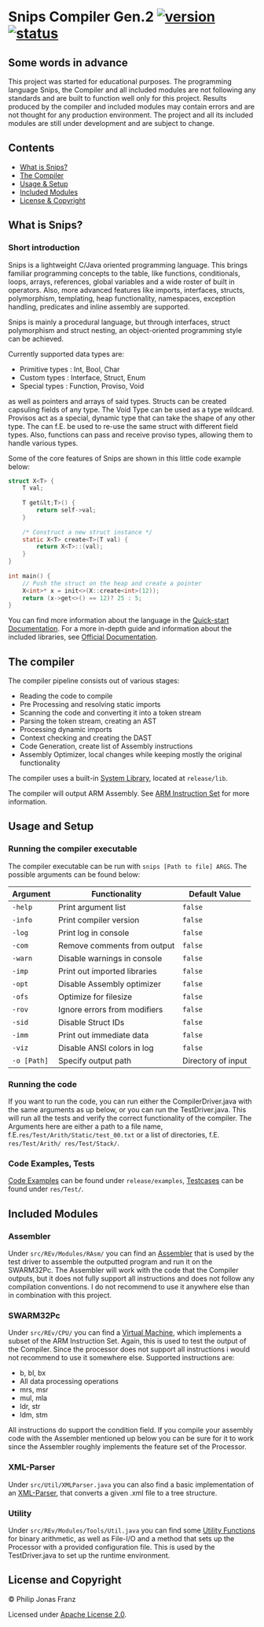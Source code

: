 # Snips Compiler Gen.2 [![version](https://img.shields.io/badge/version-4.4.0-green.svg)](https://semver.org) [![status](https://img.shields.io/badge/status-experimental-yellow.svg)](https://semver.org)

## Some words in advance
 This project was started for educational purposes. The programming language Snips, the Compiler and all included modules are not following any standards and are built to function well only for this project. Results produced by the compiler and included modules may contain errors and are not thought for any production environment. The project and all its included modules are still under development and are subject to change.
 
## Contents

- [What is Snips?](#what-is-snips)
- [The Compiler](#the-compiler)
- [Usage & Setup](#usage-and-setup)
- [Included Modules](#included-modules)
- [License & Copyright](#license-and-copyright)

## What is Snips?
### Short introduction
 Snips is a lightweight C/Java oriented programming language. This brings familiar programming concepts to 
 the table, like functions, conditionals, loops, arrays, references, global variables and a wide roster of built in operators. Also, more advanced features like imports, interfaces, structs, polymorphism, templating, heap functionality, namespaces, exception handling, predicates and inline assembly are supported.
 
 Snips is mainly a procedural language, but through interfaces, struct polymorphism and struct nesting, an object-oriented programming style can be achieved.

Currently supported data types are:

- Primitive types : Int, Bool, Char
- Custom types    : Interface, Struct, Enum
- Special types   : Function, Proviso, Void

as well as pointers and arrays of said types. Structs can be created capsuling fields of any type. The Void Type can be used as a type wildcard. Provisos act as a special, dynamic type that can take the shape of any other type. The can f.E. be used to re-use the same struct with different field types. Also, functions can pass and receive proviso types, allowing them to handle various types.

 Some of the core features of Snips are shown in this little code example below:
 
```c
struct X<T> {
    T val;
  
    T get&lt;T>() {
        return self->val;
    }
  
    /* Construct a new struct instance */
    static X<T> create<T>(T val) {
        return X<T>::(val);
    }
}
  
int main() {
    // Push the struct on the heap and create a pointer
    X<int>* x = init<>(X::create<int>(12));
    return (x->get<>() == 12)? 25 : 5;
}
```
 
 You can find more information about the language in the [Quick-start Documentation](doc/README.md). For a more in-depth guide and information about the included libraries, see [Official Documentation](https://github.com/PhilipJonasFranz/SnipsCompilerGen2/blob/develop/doc/Snips%20Documentation.pdf).
 
## The compiler
 The compiler pipeline consists out of various stages:
 
 - Reading the code to compile
 - Pre Processing and resolving static imports
 - Scanning the code and converting it into a token stream
 - Parsing the token stream, creating an AST
 - Processing dynamic imports
 - Context checking and creating the DAST
 - Code Generation, create list of Assembly instructions
 - Assembly Optimizer, local changes while keeping mostly the original functionality

 The compiler uses a built-in [System Library](release/lib "release/lib"), located at `release/lib`. 
 
 The compiler will output ARM Assembly. See [ARM Instruction Set](/https://iitd-plos.github.io/col718/ref/arm-instructionset.pdf) for more information. 
 
## Usage and Setup
### Running the compiler executable
 The compiler executable can be run with `snips [Path to file] ARGS`. The possible arguments can be found below:

 |     Argument     |        Functionality         |   Default Value    |
 | ---------------- | ---------------------------- | -----------------  |
 | `-help`          | Print argument list          | `false`            |
 | `-info`          | Print compiler version       | `false`            |
 | `-log`           | Print log in console         | `false`            |
 | `-com`           | Remove comments from output  | `false`            |
 | `-warn`          | Disable warnings in console  | `false`            |
 | `-imp`           | Print out imported libraries | `false`            |
 | `-opt`           | Disable Assembly optimizer   | `false`            |
 | `-ofs`           | Optimize for filesize        | `false`            |
 | `-rov`           | Ignore errors from modifiers | `false`            |
 | `-sid`           | Disable Struct IDs           | `false`            |
 | `-imm`           | Print out immediate data     | `false`            |
 | `-viz`           | Disable ANSI colors in log   | `false`            |
 | `-o [Path]`      | Specify output path          | Directory of input |
 
### Running the code
If you want to run the code, you can run either the CompilerDriver.java with the same arguments as up below, or you can run the TestDriver.java. This will run all the tests and verify the correct functionality of the compiler. The Arguments here are either a path to a file name, f.E.`res/Test/Arith/Static/test_00.txt` or a list of directories, f.E. `res/Test/Arith/ res/Test/Stack/`.

### Code Examples, Tests
 [Code Examples](release/examples/) can be found under `release/examples`, [Testcases](res/Test/) can be found under `res/Test/`.
 
## Included Modules
### Assembler
 Under `src/REv/Modules/RAsm/` you can find an [Assembler](src/REv/Modules/RAsm/) that is used by the test driver to assemble the outputted program and run it on the SWARM32Pc. The Assembler will work with the code that the Compiler outputs, but it does not fully support all instructions and does not follow any compilation conventions. I do not recommend to use it anywhere else than in combination with this project.
 
### SWARM32Pc
 Under `src/REv/CPU/` you can find a [Virtual Machine](src/REv/CPU/), which implements a subset of the ARM Instruction Set. Again, this is used to test the output of the Compiler. Since the processor does not support all instructions i would not recommend to use it somewhere else. Supported instructions are: 
 - b, bl, bx
 - All data processing operations
 - mrs, msr
 - mul, mla
 - ldr, str
 - ldm, stm
 
All instructions do support the condition field. If you compile your assembly code with the Assembler mentioned up below you can be sure for it to work since the Assembler roughly implements the feature set of the Processor.

### XML-Parser
 Under `src/Util/XMLParser.java` you can also find a basic implementation of an [XML-Parser](src/Util/XMLParser.java), that converts a given .xml file to a tree structure. 
 
### Utility
 Under `src/REv/Modules/Tools/Util.java` you can find some [Utility Functions](src/REv/Modules/Tools/Util.java) for binary arithmetic, as well as File-I/O and a method that sets up the Processor with a provided configuration file. This is used by the TestDriver.java to set up the runtime environment. 
 
## License and Copyright
 © Philip Jonas Franz
 
 Licensed under [Apache License 2.0](LICENSE). 
